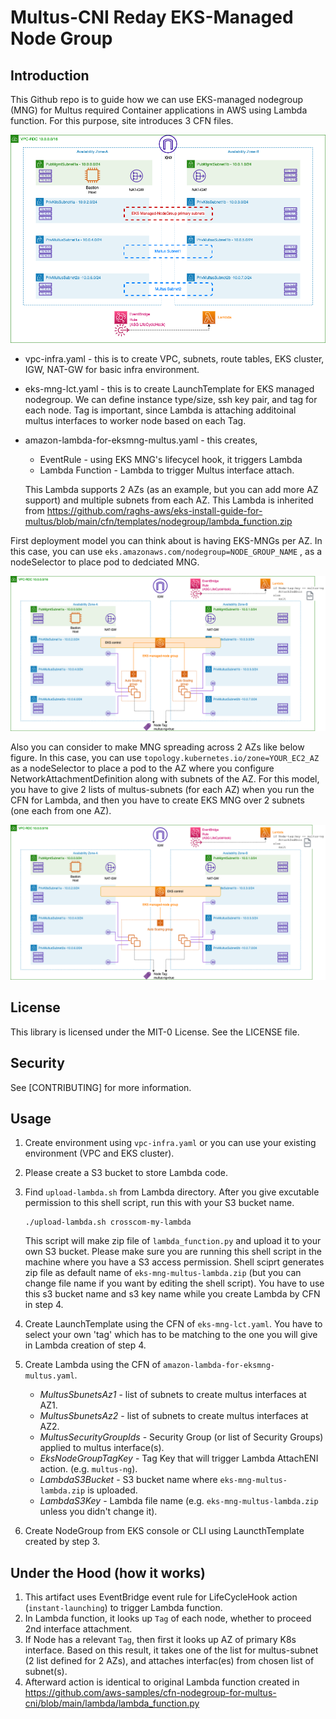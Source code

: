 # Multus-CNI Reday EKS-Managed Node Group 



## Introduction

This Github repo is to guide how we can use EKS-managed nodegroup (MNG) for Multus required Container applications in AWS using Lambda function. For this purpose, site introduces 3 CFN files. 

![EksMngInfra.drawio](./image/EksMngInfra.drawio.png)



* vpc-infra.yaml  - this is to create VPC, subnets, route tables, EKS cluster, IGW, NAT-GW for basic infra environment. 

* eks-mng-lct.yaml - this is to create LaunchTemplate for EKS managed nodegroup. We can define instance type/size, ssh key pair, and tag for each node. Tag is important, since Lambda is attaching additoinal multus interfaces to worker node based on each Tag. 

* amazon-lambda-for-eksmng-multus.yaml - this creates,

  * EventRule - using EKS MNG's lifecycel hook, it triggers Lambda 
  * Lambda Function - Lambda to trigger Multus interface attach. 

  This Lambda supports 2 AZs (as an example, but you can add more AZ support) and multiple subnets from each AZ. This Lambda is inherited from https://github.com/raghs-aws/eks-install-guide-for-multus/blob/main/cfn/templates/nodegroup/lambda_function.zip



First deployment model you can think about is having EKS-MNGs per AZ. In this case, you can use `eks.amazonaws.com/nodegroup=NODE_GROUP_NAME` , as a nodeSelector to place pod to dedciated MNG. 

![EksMngInfra-final-config.drawio](./image/EksMngInfra-final-config-2ngs.drawio.png)



Also you can consider to make MNG spreading across 2 AZs like below figure. In this case, you can use `topology.kubernetes.io/zone=YOUR_EC2_AZ` as a nodeSelector to place a pod to the AZ where you configure NetworkAttachmentDefinition along with subnets of the AZ. For this model, you have to give 2 lists of multus-subnets (for each AZ) when you run the CFN for Lambda, and then you have to create EKS MNG over 2 subnets (one each from one AZ). 

![EksMngInfra-final-config.drawio](./image/EksMngInfra-final-config-1ng.drawio.png)



## License 

This library is licensed under the MIT-0 License. See the LICENSE file.



## Security 

See [CONTRIBUTING] for more information.



## Usage

1. Create environment using `vpc-infra.yaml` or you can use your existing environment (VPC and EKS cluster). 

2. Please create a S3 bucket to store Lambda code. 

3. Find `upload-lambda.sh` from Lambda directory. After you give excutable permission to this shell script, run this with your S3 bucket name.

   `````
   ./upload-lambda.sh crosscom-my-lambda
   `````

   This script will make zip file of `lambda_function.py` and upload it to your own S3 bucket. Please make sure you are running this shell script in the machine where you have a S3 access permission. Shell sciprt generates zip file as default name of  `eks-mng-multus-lambda.zip` (but you can change file name if you want by editing the shell script). You have to use this s3 bucket name and s3 key name while you create Lambda by CFN in step 4.

4. Create LaunchTemplate using the CFN of `eks-mng-lct.yaml`. You have to select your own 'tag' which has to be matching to the one you will give in Lambda creation of step 4.

5. Create Lambda using the CFN of `amazon-lambda-for-eksmng-multus.yaml`.
   * *MultusSbunetsAz1* - list of subnets to create multus interfaces at AZ1. 
   * *MultusSbunetsAz2* - list of subnets to create multus interfaces at AZ2. 
   * *MultusSecurityGroupIds* - Security Group (or list of Security Groups) applied to multus interface(s).
   * *EksNodeGroupTagKey* - Tag Key that will trigger Lambda AttachENI action. (e.g. `multus-ng`).
   * *LambdaS3Bucket* - S3 bucket name where `eks-mng-multus-lambda.zip` is uploaded.
   * *LambdaS3Key* - Lambda file name (e.g. `eks-mng-multus-lambda.zip` unless you didn't change it).

6. Create NodeGroup from EKS console or CLI using LauncthTemplate created by step 3. 



## Under the Hood (how it works)

1. This artifact uses EventBridge event rule for LifeCycleHook action (`instant-launching`) to trigger Lambda function. 
2. In Lambda function, it looks up `Tag` of each node, whether to proceed 2nd interface attachment. 
3. If Node has a relevant `Tag`, then first it looks up AZ of primary K8s interface. Based on this result, it takes one of the list for multus-subnet (2 list defined for 2 AZs), and attaches interfac(es) from chosen list of subnet(s). 
4. Afterward action is identical to original Lambda function created in https://github.com/aws-samples/cfn-nodegroup-for-multus-cni/blob/main/lambda/lambda_function.py
